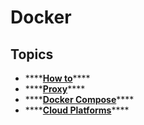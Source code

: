 # Docker

## Topics

* \*\*\*\*[**How to**](how-to.md)\*\*\*\*
* \*\*\*\*[**Proxy**](../linux/proxy.md#proxy-for-docker)\*\*\*\*
* \*\*\*\*[**Docker Compose**](docker-compose.md)\*\*\*\*
* \*\*\*\*[**Cloud Platforms**](cloud-platforms.md)\*\*\*\*



